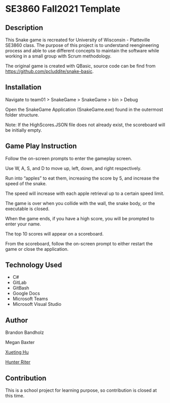 # SE3860 Fall2021 Template

## Description
This Snake game is recreated for University of Wisconsin - Platteville SE3860 class. The purpose of this project is to understand reengineering process and able to use different concepts to maintain the software while working in a small group with Scrum methodology. 

The original game is created with QBasic, source code can be find from https://github.com/pcluddite/snake-basic. 

## Installation
Navigate to team01 > SnakeGame > SnakeGame > bin > Debug 

Open the SnakeGame Application (SnakeGame.exe) found in the outermost folder structure. 

Note: If the HighScores.JSON file does not already exist, the scoreboard will be initially empty.

## Game Play Instruction
Follow the on-screen prompts to enter the gameplay screen. 

Use W, A, S, and D to move up, left, down, and right respectively. 

Run into “apples” to eat them, increasing the score by 5, and increase the speed of the snake. 

The speed will increase with each apple retrieval up to a certain speed limit. 

The game is over when you collide with the wall, the snake body, or the executable is closed.

When the game ends, if you have a high score, you will be prompted to enter your name.

The top 10 scores will appear on a scoreboard. 

From the scoreboard, follow the on-screen prompt to either restart the game or close the application. 

## Technology Used 
- C#
- GitLab
- GitBash 
- Google Docs
- Microsoft Teams 
- Microsoft Visual Studio 

## Author
Brandon Bandholz 

Megan Baxter 

[Xueting Hu](https://github.com/ting-hu)

[Hunter Riter](https://github.com/riterhc)

## Contribution

This is a school project for learning purpose, so contribution is closed at this time.
